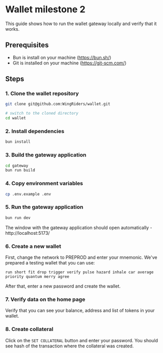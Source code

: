# Wallet milestone 2

This guide shows how to run the wallet gateway locally and verify that it works.

## Prerequisites

- Bun is install on your machine (https://bun.sh/)
- Git is installed on your machine (https://git-scm.com/)

## Steps

### 1. Clone the wallet repository

```sh
git clone git@github.com:WingRiders/wallet.git

# switch to the cloned directory
cd wallet
```

### 2. Install dependencies

```sh
bun install
```

### 3. Build the gateway application

```sh
cd gateway
bun run build
```

### 4. Copy environment variables

```sh
cp .env.example .env
```

### 5. Run the gateway application

```sh
bun run dev
```

The window with the gateway application should open automatically - http://localhost:5173/

### 6. Create a new wallet

First, change the network to PREPROD and enter your mnemonic. We've prepared a testing wallet that you can use:

```
run short fit drop trigger verify pulse hazard inhale car average priority quantum merry agree
```

After that, enter a new password and create the wallet.

### 7. Verify data on the home page

Verify that you can see your balance, address and list of tokens in your wallet.

### 8. Create collateral

Click on the `SET COLLATERAL` button and enter your password. You should see hash of the transaction where the collateral was created.
